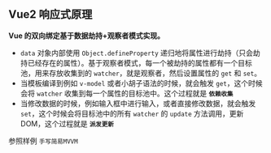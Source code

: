 ## Vue2 响应式原理
**Vue 的双向绑定基于数据劫持+观察者模式实现。**

* `data` 对象内部使用 `Object.defineProperty` 递归地将属性进行劫持（只会劫持已经存在的属性）。基于观察者模式，每一个被劫持的属性都有一个目标池，用来存放收集到的 `watcher`，就是观察者，然后设置属性的 `get` 和 `set`。
* 当模板编译到例如 `v-model` 或者小胡子语法的时候，就会触发 `get`，这个时候会将 `watcher` 收集到每一个属性的目标池中。这个过程就是 **`依赖收集`**
* 当修改数据的时候，例如输入框中进行输入，或者直接修改数据，就会触发 `set`，这个时候会将目标池中的所有 `watcher` 的 `update` 方法调用，更新DOM，这个过程就是 **`派发更新`**

参照样例 `手写简易MVVM`